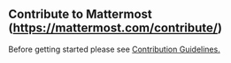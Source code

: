 
## Contribute to Mattermost (https://mattermost.com/contribute/)
Before getting started please see [Contribution Guidelines.](https://developers.mattermost.com/contribute/getting-started/)
